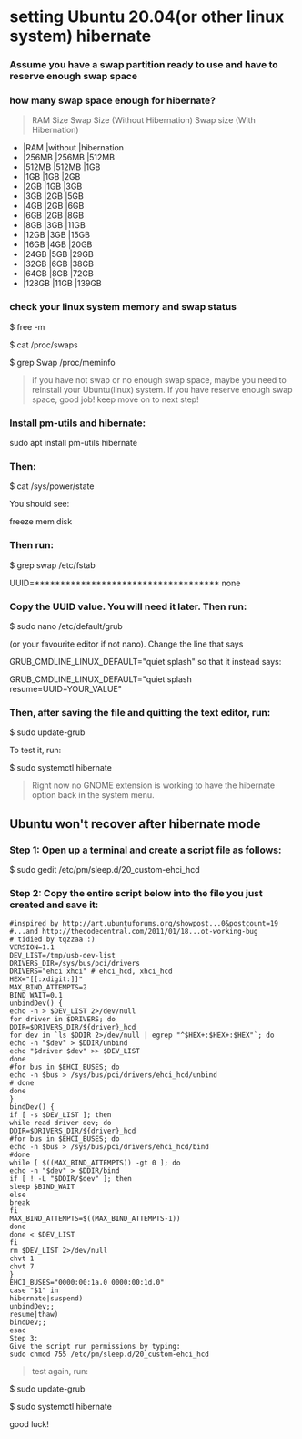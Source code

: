 
# setting Ubuntu 20.04(or other linux system) hibernate

### Assume you have a swap partition ready to use and have to  reserve enough swap space
### how many swap space enough for hibernate?

> RAM Size	Swap Size (Without Hibernation)	 Swap size (With Hibernation)

- |RAM   |without |hibernation
- |256MB |256MB |512MB
- |512MB |512MB |1GB
- |1GB   |1GB   |2GB
- |2GB   |1GB   |3GB
- |3GB   |2GB   |5GB
- |4GB   |2GB   |6GB
- |6GB   |2GB   |8GB
- |8GB   |3GB   |11GB
- |12GB  |3GB   |15GB
- |16GB  |4GB   |20GB
- |24GB  |5GB   |29GB
- |32GB  |6GB   |38GB
- |64GB  |8GB   |72GB
- |128GB |11GB  |139GB

### check your linux system memory and swap status

$ free -m


$ cat /proc/swaps


$ grep Swap /proc/meminfo

> if you have not swap or no enough swap space, maybe you need to reinstall your Ubuntu(linux) system.
If you have reserve enough swap space, good job! keep move on to next step! 

### Install pm-utils and hibernate:

sudo apt install pm-utils hibernate


### Then:

$ cat /sys/power/state

You should see:

freeze mem disk
### Then run:

$ grep swap /etc/fstab


UUID=************************************ none

### Copy the UUID value. You will need it later. Then run:

$ sudo nano /etc/default/grub

(or your favourite editor if not nano). Change the line that says

GRUB_CMDLINE_LINUX_DEFAULT="quiet splash"
so that it instead says:

GRUB_CMDLINE_LINUX_DEFAULT="quiet splash resume=UUID=YOUR_VALUE"

### Then, after saving the file and quitting the text editor, run:

$ sudo update-grub

To test it, run:

$ sudo systemctl hibernate

> Right now no GNOME extension is working to have the hibernate option back in the system menu.

## Ubuntu won't recover after hibernate mode

### Step 1: Open up a terminal and create a script file as follows:

$ sudo gedit /etc/pm/sleep.d/20_custom-ehci_hcd

### Step 2: Copy the entire script below into the file you just created and save it:

```#!/bin/sh
#inspired by http://art.ubuntuforums.org/showpost...0&postcount=19
#...and http://thecodecentral.com/2011/01/18...ot-working-bug
# tidied by tqzzaa :)
VERSION=1.1
DEV_LIST=/tmp/usb-dev-list
DRIVERS_DIR=/sys/bus/pci/drivers
DRIVERS="ehci xhci" # ehci_hcd, xhci_hcd
HEX="[[:xdigit:]]"
MAX_BIND_ATTEMPTS=2
BIND_WAIT=0.1
unbindDev() {
echo -n > $DEV_LIST 2>/dev/null
for driver in $DRIVERS; do
DDIR=$DRIVERS_DIR/${driver}_hcd
for dev in `ls $DDIR 2>/dev/null | egrep "^$HEX+:$HEX+:$HEX"`; do
echo -n "$dev" > $DDIR/unbind
echo "$driver $dev" >> $DEV_LIST
done
#for bus in $EHCI_BUSES; do
echo -n $bus > /sys/bus/pci/drivers/ehci_hcd/unbind
# done
done
}
bindDev() {
if [ -s $DEV_LIST ]; then
while read driver dev; do
DDIR=$DRIVERS_DIR/${driver}_hcd
#for bus in $EHCI_BUSES; do
echo -n $bus > /sys/bus/pci/drivers/ehci_hcd/bind
#done
while [ $((MAX_BIND_ATTEMPTS)) -gt 0 ]; do
echo -n "$dev" > $DDIR/bind
if [ ! -L "$DDIR/$dev" ]; then
sleep $BIND_WAIT
else
break
fi
MAX_BIND_ATTEMPTS=$((MAX_BIND_ATTEMPTS-1))
done
done < $DEV_LIST
fi
rm $DEV_LIST 2>/dev/null
chvt 1
chvt 7
}
EHCI_BUSES="0000:00:1a.0 0000:00:1d.0"
case "$1" in
hibernate|suspend)
unbindDev;;
resume|thaw)
bindDev;;
esac
Step 3:
Give the script run permissions by typing:
sudo chmod 755 /etc/pm/sleep.d/20_custom-ehci_hcd

```

>test again, run:

$ sudo update-grub

$ sudo systemctl hibernate

good luck!

